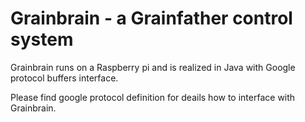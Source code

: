 # Grainbrain - a Grainfather control system

 Grainbrain runs on a Raspberry pi and is realized in Java with Google protocol buffers interface. 

Please find google protocol definition for deails how to interface with Grainbrain.
